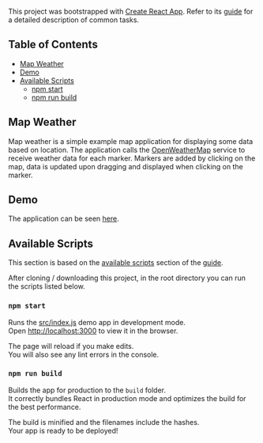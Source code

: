 This project was bootstrapped with [Create React App](https://github.com/facebookincubator/create-react-app).
Refer to its [guide](https://github.com/facebookincubator/create-react-app/blob/master/packages/react-scripts/template/README.md) for a detailed description of common tasks.

## Table of Contents

- [Map Weather](#map-weather)
- [Demo](#demo)
- [Available Scripts](#available-scripts)
  - [npm start](#npm-start)
  - [npm run build](#npm-run-build)

## Map Weather

Map weather is a simple example map application for displaying some data based on location.
The application calls the [OpenWeatherMap](https://api.openweathermap.org) service to receive weather data
for each marker. Markers are added by clicking on the map, data is updated upon dragging and displayed when clicking
on the marker.

## Demo

The application can be seen [here](https://norama.github.io/weather-map).

## Available Scripts

This section is based on the [available scripts](https://github.com/facebookincubator/create-react-app/blob/master/packages/react-scripts/template/README.md#available-scripts) section of the [guide](https://github.com/facebookincubator/create-react-app/blob/master/packages/react-scripts/template/README.md).

After cloning / downloading this project, in the root directory you can run the scripts listed below.

### `npm start`

Runs the  [src/index.js](https://github.com/norama/map-weather/blob/master/src/index.js) demo app in development mode.<br>
Open [http://localhost:3000](http://localhost:3000) to view it in the browser.

The page will reload if you make edits.<br>
You will also see any lint errors in the console.

### `npm run build`

Builds the app for production to the `build` folder.<br>
It correctly bundles React in production mode and optimizes the build for the best performance.

The build is minified and the filenames include the hashes.<br>
Your app is ready to be deployed!

